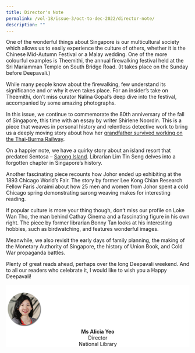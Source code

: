 ```yaml
---
title: Director's Note
permalink: /vol-18/issue-3/oct-to-dec-2022/director-note/
description: ""
---
```

One of the wonderful things about Singapore is our multicultural society which allows
us to easily experience the culture of others, whether it is the Chinese Mid-Autumn
Festival or a Malay wedding. One of the more colourful examples is Theemithi, the
annual firewalking festival held at the Sri Mariamman Temple on South Bridge Road.
(It takes place on the Sunday before Deepavali.)

While many people know about the firewalking, few understand its significance
and or why it even takes place. For an insider’s take on Theemithi, don’t miss curator Nalina Gopal’s deep dive into the festival, accompanied by some amazing photographs.

In this issue, we continue to commemorate the 80th anniversary of the fall of
Singapore, this time with an essay by writer Shirlene Noordin. This is a piece that
weaves in personal history and relentless detective work to bring us a deeply moving
story about how her [grandfather survived working on the Thai-Burma Railway](/vol-18/issue-3/oct-dec-2022/grandfather-romusha-thai-burma-railway).

On a happier note, we have a quirky story about an island resort that predated
Sentosa – [Sarong Island](/vol-18/issue-3/oct-dec-2022/history-sarong-island-sentosa-singapore). Librarian Lim Tin Seng delves into a forgotten chapter in
Singapore’s history.

Another fascinating piece recounts how Johor ended up exhibiting at the 1893
Chicago World’s Fair. The story by former Lee Kong Chian Research Fellow Faris
Joraimi about how 25 men and women from Johor spent a cold Chicago spring
demonstrating sarong weaving makes for interesting reading.

If popular culture is more your thing though, don’t miss our profile on Loke
Wan Tho, the man behind Cathay Cinema and a fascinating figure in his own right.
The piece by former librarian Bonny Tan looks at his interesting hobbies, such as
birdwatching, and features wonderful images.

Meanwhile, we also revisit the early days of family planning, the making of
the Monetary Authority of Singapore, the history of Union Book, and Cold War
propaganda battles.

Plenty of great reads ahead, perhaps over the long Deepavali weekend. And to
all our readers who celebrate it, I would like to wish you a Happy Deepavali!

<div style="background-color: white;">
<br>
<img src="/images/vol-17-issue-3/Director.png" style="width: 100px; height: 100px;" />
<center><b>Ms Alicia Yeo</b><br>Director<br>National Library</center>
</div>
